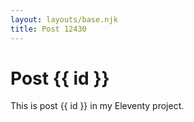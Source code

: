 ```yaml
---
layout: layouts/base.njk
title: Post 12430
---
```


# Post {{ id }}

This is post {{ id }} in my Eleventy project.
